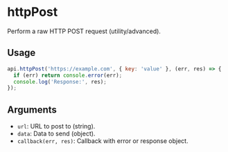 # httpPost

Perform a raw HTTP POST request (utility/advanced).

## Usage
```js
api.httpPost('https://example.com', { key: 'value' }, (err, res) => {
  if (err) return console.error(err);
  console.log('Response:', res);
});
```

## Arguments
- `url`: URL to post to (string).
- `data`: Data to send (object).
- `callback(err, res)`: Callback with error or response object.
